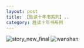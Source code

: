 ```yaml
---
layout: post
title: 【胜读十年书系列】..
category: 胜读十年书系列
---
```

![story_new_final](http://rdr022gcy.hd-bkt.clouddn.com/img/story_new_final_0322.png)
![wanshan](http://rdr022gcy.hd-bkt.clouddn.com/img/wanshan.png)





  




